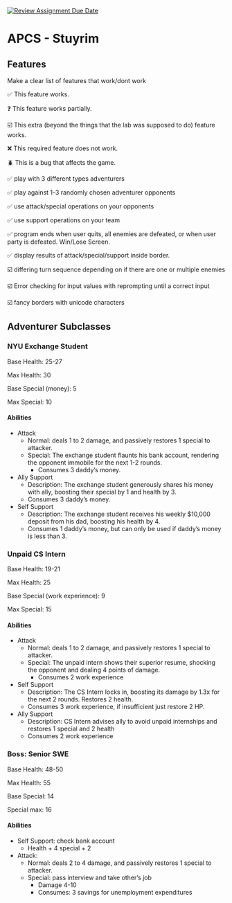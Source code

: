 [![Review Assignment Due Date](https://classroom.github.com/assets/deadline-readme-button-22041afd0340ce965d47ae6ef1cefeee28c7c493a6346c4f15d667ab976d596c.svg)](https://classroom.github.com/a/KprAwj1n)
# APCS - Stuyrim

## Features

Make a clear list of features that work/dont work

:white_check_mark: This feature works.

:question: This feature works partially.

:ballot_box_with_check: This extra (beyond the things that the lab was supposed to do) feature works.

:x: This required feature does not work.

:beetle: This is a bug that affects the game.


:white_check_mark: play with 3 different types adventurers

:white_check_mark: play against 1-3 randomly chosen adventurer opponents

:white_check_mark: use attack/special operations on your opponents

:white_check_mark: use support operations on your team

:white_check_mark: program ends when user quits, all enemies are defeated, or when user party is defeated. Win/Lose Screen.

:white_check_mark: display results of attack/special/support inside border. 

:ballot_box_with_check: differing turn sequence depending on if there are one or multiple enemies

:ballot_box_with_check: Error checking for input values with reprompting until a correct input

:ballot_box_with_check: fancy borders with unicode characters

## Adventurer Subclasses

### NYU Exchange Student
Base Health: 25-27

Max Health: 30

Base Special (money): 5

Max Special: 10

#### Abilities
- Attack
  - Normal: deals 1 to 2 damage, and passively restores 1 special to attacker.
  - Special: The exchange student flaunts his bank account, rendering the opponent immobile for the next 1-2 rounds.
	- Consumes 3 daddy’s money.
- Ally Support
  - Description: The exchange student generously shares his money with ally, boosting their special by 1 and health by 3.
  - Consumes 3 daddy’s money.
- Self Support
  - Description: The exchange student receives his weekly $10,000 deposit from his dad, boosting his health by 4.
  - Consumes 1 daddy’s money, but can only be used if daddy’s money is less than 3.

### Unpaid CS Intern
Base Health: 19-21

Max Health: 25

Base Special (work experience): 9

Max Special: 15

#### Abilities
- Attack
  - Normal: deals 1 to 2 damage, and passively restores 1 special to attacker.
  - Special: The unpaid intern shows their superior resume, shocking the opponent and dealing 4 points of damage.
	- Consumes 2 work experience
- Self Support
  - Description: The CS Intern locks in, boosting its damage by 1.3x for the next 2 rounds. Restores 2 health.
  - Consumes 3 work experience, if insufficient just restore 2 HP.
- Ally Support
  - Description: CS Intern advises ally to avoid unpaid internships and restores 1 special and 2 health
  - Consumes 2 work experience

### Boss: Senior SWE
Base Health:  48-50

Max Health: 55

Base Special: 14

Special max: 16

#### Abilities
- Self Support: check bank account
  - Health + 4 special + 2
- Attack:
  - Normal: deals 2 to 4 damage, and passively restores 1 special to attacker.
  - Special: pass interview and take other’s job
    - Damage 4-10
    - Consumes: 3 savings for unemployment expenditures